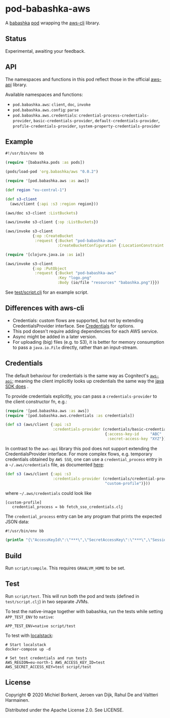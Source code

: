# pod-babashka-aws

A [babashka](https://github.com/babashka/babashka)
[pod](https://github.com/babashka/pods) wrapping the
[aws-cli](https://github.com/cognitect-labs/aws-api) library.

## Status

Experimental, awaiting your feedback.

## API

The namespaces and functions in this pod reflect those in the official
[aws-api](https://github.com/cognitect-labs/aws-api) library.

Available namespaces and functions:

- `pod.babashka.aws`: `client`, `doc`, `invoke`
- `pod.babashka.aws.config`: `parse`
- `pod.babashka.aws.credentials`: `credential-process-credentials-provider`,
  `basic-credentials-provider`, `default-credentials-provider`,
  `profile-credentials-provider`, `system-property-credentials-provider`

## Example

``` clojure
#!/usr/bin/env bb

(require '[babashka.pods :as pods])

(pods/load-pod 'org.babashka/aws "0.0.2")

(require '[pod.babashka.aws :as aws])

(def region "eu-central-1")

(def s3-client
  (aws/client {:api :s3 :region region}))

(aws/doc s3-client :ListBuckets)

(aws/invoke s3-client {:op :ListBuckets})

(aws/invoke s3-client
            {:op :CreateBucket
             :request {:Bucket "pod-babashka-aws"
                       :CreateBucketConfiguration {:LocationConstraint region}}})

(require '[clojure.java.io :as io])

(aws/invoke s3-client
            {:op :PutObject
             :request {:Bucket "pod-babashka-aws"
                       :Key "logo.png"
                       :Body (io/file "resources" "babashka.png")}})
```

See [test/script.clj](test/script.clj) for an example script.

## Differences with aws-cli

- Credentials: custom flows are supported, but not by extending CredentialsProvider interface. See <a href="#credentials">Credentials</a> for options.
- This pod doesn't require adding dependencies for each AWS service.
- Async might be added in a later version.
- For uploading (big) files (e.g. to S3), it is better for memory consumption to
  pass a `java.io.File` directly, rather than an input-stream.

## Credentials

The default behaviour for credentials is the same way as Cognitect's
[`aws-api`](https://github.com/cognitect-labs/aws-api#credentials); meaning the
client implicitly looks up credentials the same way the [java SDK
does](https://docs.aws.amazon.com/sdk-for-java/v1/developer-guide/credentials.html)
.

To provide credentials explicitly, you can pass a `credentials-provider` to the
client constructor fn, e.g.:

```clojure
(require '[pod.babashka.aws :as aws])
(require '[pod.babashka.aws.credentials :as credentials])

(def s3 (aws/client {:api :s3
                     :credentials-provider (credentials/basic-credentials-provider
                                            {:access-key-id     "ABC"
                                             :secret-access-key "XYZ"})}))
```

In contrast to the `aws-api` library this pod does not support extending the
CredentialsProvider interface. For more complex flows, e.g. temporary
credentials obtained by `AWS SSO`, one can use a `credential_process` entry in a
`~/.aws/credentials` file, as documented [here](https://docs.aws.amazon.com/credref/latest/refdocs/setting-global-credential_process.html):

```clojure
(def s3 (aws/client {:api :s3
                     :credentials-provider (credentials/credential-process-credentials-provider
                                            "custom-profile")}))
```

where `~/.aws/credentials` could look like

```
[custom-profile]
   credential_process = bb fetch_sso_credentials.clj
```

The `credential_process` entry can be any program that prints the expected JSON data:

```clojure
#!/usr/bin/env bb

(println "{\"AccessKeyId\":\"***\",\"SecretAccessKey\":\"***\",\"SessionToken\":\"***\",\"Expiration\":\"2020-01-00T00:00:00Z\",\"Version\":1}")
```

## Build

Run `script/compile`. This requires `GRAALVM_HOME` to be set.

## Test

Run `script/test`. This will run both the pod and tests (defined in
`test/script.clj`) in two separate JVMs.

To test the native-image together with babashka, run the tests while setting
`APP_TEST_ENV` to `native`:

``` shell
APP_TEST_ENV=native script/test
```

To test with [localstack](https://github.com/localstack/localstack):

``` shell
# Start localstack
docker-compose up -d

# Set test credentials and run tests
AWS_REGION=eu-north-1 AWS_ACCESS_KEY_ID=test AWS_SECRET_ACCESS_KEY=test script/test
```

## License

Copyright © 2020 Michiel Borkent, Jeroen van Dijk, Rahul De and Valtteri Harmainen.

Distributed under the Apache License 2.0. See LICENSE.
